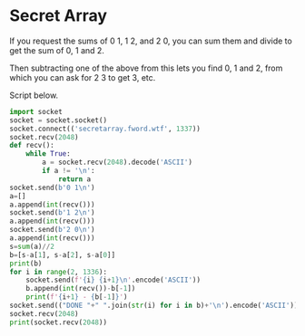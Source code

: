 # Secret Array 

If you request the sums of 0 1, 1 2, and 2 0, you can sum them and divide to get the sum of 0, 1 and 2. 

Then subtracting one of the above from this lets you find 0, 1 and 2, from which you can ask for 2 3 to get 3, etc. 

Script below. 

```python
import socket
socket = socket.socket()
socket.connect(('secretarray.fword.wtf', 1337))
socket.recv(2048)
def recv():
    while True:
        a = socket.recv(2048).decode('ASCII')
        if a != '\n':
            return a
socket.send(b'0 1\n')
a=[]
a.append(int(recv()))
socket.send(b'1 2\n')
a.append(int(recv()))
socket.send(b'2 0\n')
a.append(int(recv()))
s=sum(a)//2
b=[s-a[1], s-a[2], s-a[0]]
print(b)
for i in range(2, 1336):
    socket.send(f'{i} {i+1}\n'.encode('ASCII'))
    b.append(int(recv())-b[-1])
    print(f'{i+1} - {b[-1]}')
socket.send(("DONE "+" ".join(str(i) for i in b)+'\n').encode('ASCII'))
socket.recv(2048)
print(socket.recv(2048))
```
